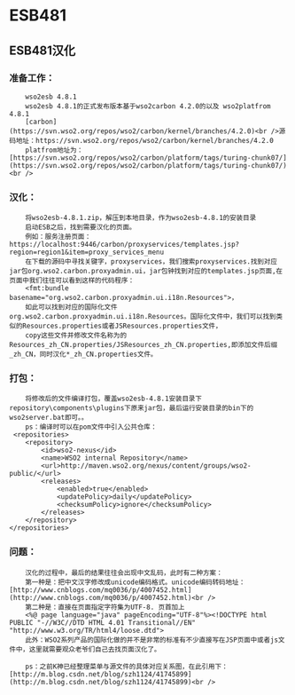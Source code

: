 # ESB481
ESB481汉化
-------------------------

### 准备工作：<br />
		wso2esb 4.8.1
		wso2esb 4.8.1的正式发布版本基于wso2carbon 4.2.0的以及 wso2platfrom 4.8.1 
		[carbon](https://svn.wso2.org/repos/wso2/carbon/kernel/branches/4.2.0)<br />源码地址：https://svn.wso2.org/repos/wso2/carbon/kernel/branches/4.2.0
		platfrom地址为：[https://svn.wso2.org/repos/wso2/carbon/platform/tags/turing-chunk07/](https://svn.wso2.org/repos/wso2/carbon/platform/tags/turing-chunk07/)<br />

### 汉化：<br />
		将wso2esb-4.8.1.zip，解压到本地目录，作为wso2esb-4.8.1的安装目录
		启动ESB之后，找到需要汉化的页面。
		例如：服务注册页面：https://localhost:9446/carbon/proxyservices/templates.jsp?region=region1&item=proxy_services_menu
		在下载的源码中寻找关键字，proxyservices，我们搜索proxyservices.找到对应jar包org.wso2.carbon.proxyadmin.ui，jar包钟找到对应的templates.jsp页面,在页面中我们往往可以看到这样的代码程序： 
		<fmt:bundle basename="org.wso2.carbon.proxyadmin.ui.i18n.Resources">，
		如此可以找到对应的国际化文件org.wso2.carbon.proxyadmin.ui.i18n.Resources。国际化文件中，我们可以找到类似的Resources.properties或者JSResources.properties文件，
		copy这些文件并修改文件名称为的Resources_zh_CN.properties/JSResources_zh_CN.properties,即添加文件后缀_zh_CN，同时汉化*_zh_CN.properties文件。

### 打包：<br />
		将修改后的文件编译打包，覆盖wso2esb-4.8.1安装目录下repository\components\plugins下原来jar包，最后运行安装目录的bin下的wso2server.bat即可。。
		ps：编译时可以在pom文件中引入公共仓库：
	 <repositories>
        <repository>
            <id>wso2-nexus</id>
            <name>WSO2 internal Repository</name>
            <url>http://maven.wso2.org/nexus/content/groups/wso2-public/</url>
            <releases>
                <enabled>true</enabled>
                <updatePolicy>daily</updatePolicy>
                <checksumPolicy>ignore</checksumPolicy>
            </releases>
        </repository>
    </repositories>


### 问题：<br />
		汉化的过程中，最后的结果往往会出现中文乱码，此时有二种方案：
		第一种是：把中文汉字修改成unicode编码格式。unicode编码转码地址：[http://www.cnblogs.com/mq0036/p/4007452.html](http://www.cnblogs.com/mq0036/p/4007452.html)<br />
		第二种是：直接在页面指定字符集为UTF-8. 页首加上
		<%@ page language="java" pageEncoding="UTF-8"%><!DOCTYPE html PUBLIC "-//W3C//DTD HTML 4.01 Transitional//EN" "http://www.w3.org/TR/html4/loose.dtd">
		此外：WSO2系列产品的国际化做的并不是非常的标准有不少直接写在JSP页面中或者js文件中，这里就需要观众老爷们自己去找页面汉化了。

		ps：之前K神已经整理菜单与源文件的具体对应关系图，在此引用下：[http://m.blog.csdn.net/blog/szh1124/41745899](http://m.blog.csdn.net/blog/szh1124/41745899)<br />

